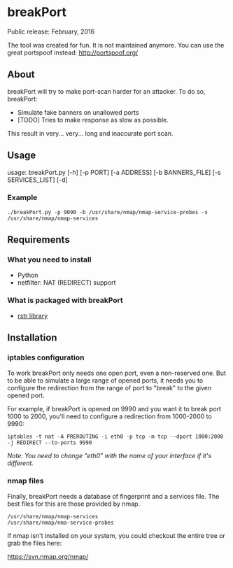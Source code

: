 # breakPort #

Public release: February, 2016

The tool was created for fun. It is not maintained anymore.
You can use the great portspoof instead: http://portspoof.org/

## About ##

breakPort will try to make port-scan harder for an attacker.
To do so, breakPort:

   - Simulate fake banners on unallowed ports
   - [TODO] Tries to make response as slow as possible.

This result in very... very... long and inaccurate port scan.

## Usage ##

usage: breakPort.py [-h] [-p PORT] [-a ADDRESS] [-b BANNERS_FILE]
                    [-s SERVICES_LIST] [-d]

### Example ###

```
./breakPort.py -p 9090 -b /usr/share/nmap/nmap-service-probes -s /usr/share/nmap/nmap-services
```

## Requirements ##

### What you need to install ###

  * Python
  * netfilter: NAT (REDIRECT) support

### What is packaged with breakPort ###

  * [rstr library](https://bitbucket.org/leapfrogdevelopment/rstr/)

## Installation ##

### iptables configuration ###

To work breakPort only needs one open port, even a non-reserved one.
But to be able to simulate a large range of opened ports, it needs you to
configure the redirection from the range of port to "break" to the
given opened port.

For example, if breakPort is opened on 9990 and you want it to break port 1000 to 2000,
you'll need to configure a redirection from 1000-2000 to 9990:

```
iptables -t nat -A PREROUTING -i eth0 -p tcp -m tcp --dport 1000:2000 -j REDIRECT --to-ports 9990
```

*Note: You need to change "eth0" with the name of your interface if it's different.*

### nmap files ###

Finally, breakPort needs a database of fingerprint and a services file.
The best files for this are those provided by nmap.

```
/usr/share/nmap/nmap-services
/usr/share/nmap/nma-service-probes
```

If nmap isn't installed on your system, you could checkout the entire tree or grab the files here:

https://svn.nmap.org/nmap/
